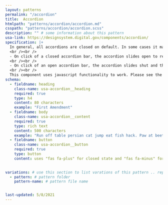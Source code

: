 ```yaml
---
layout: patterns
permalink: "/accordion"
title:  Accordion
htmlpath: "patterns/accordion/accordion.md"
csspath: "patterns/accordion/accordion.scss"
description: "" # some information about this pattern
usa-link: https://designsystem.digital.gov/components/accordion/
specification: |+
  In general, all accordions are closed on default. In some cases it maybe aventagious to have the first accordion in open state on load, but this technique should be used sparingly.
  <br /><br />
  - On click of a closed accordion bar, the accordion slides open to reveal the content inside, and the fa-plus icon switches to fa-minus. Any other open accordion will close.
  <br /><br />
  - On click of an open accordion bar, the accordion slides shut and the fa-minus icon is switched to the fa-plus.
  <br /><br />
  This component uses javascript functionality to work. Please see the documentation on USWDS for more information.
schema: 
  - fieldname: heading
    class-name: usa-accordion__heading
    required: true
    type: h4
    content: 80 characters
    example: "First Amendment"
  - fieldname: body
    class-name: usa-accordion__content
    required: true
    type: rich text
    content: 500 characters
    example: "Run off table persian cat jump eat fish hack. Paw at beetle and eat it before it gets away demand"
  - fieldname: button
    class-name: usa-accordion__button
    required: true
    type: button
    content: uses "fas fa-plus" for closed state and "fas fa-minus" for open state
 

variations: # use this section to list varations of this pattern .. repeat for as many varations as you have
  - pattern: # pattern folder
    pattern-name: # pattern file name


last-updated: 5/8/2021
---
```

<!--- if extra information is needed for this pattern, write here in Markdown. -->
<!--- to learn markdown format go to https://docs.github.com/en/github/writing-on-github/basic-writing-and-formatting-syntax -->


